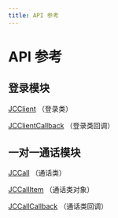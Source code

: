```yaml
---
title: API 参考
---
```

# API 参考

## 登录模块

[JCClient](https://developer.juphoon.com/portal/reference/V2.1/android/com/juphoon/cloud/JCClient.html)
（登录类）

[JCClientCallback](https://developer.juphoon.com/portal/reference/V2.1/android/com/juphoon/cloud/JCClientCallback.html)
（登录类回调）

## 一对一通话模块

[JCCall](https://developer.juphoon.com/portal/reference/V2.1/android/com/juphoon/cloud/JCCall.html)
（通话类）

[JCCallItem](https://developer.juphoon.com/portal/reference/V2.1/android/com/juphoon/cloud/JCCallItem.html)
（通话类对象）

[JCCallCallback](https://developer.juphoon.com/portal/reference/V2.1/android/com/juphoon/cloud/JCCallCallback.html)
（通话类回调）
